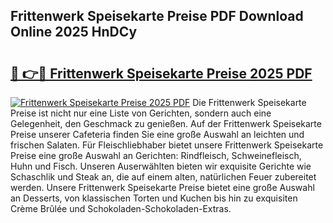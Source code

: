 ## Frittenwerk Speisekarte Preise PDF Download Online 2025 HnDCy

# <h2><a href="http://gc5oaw.nevu.top/?p=Frittenwerk+Speisekarte+Preise">🔗 👉🔴 Frittenwerk Speisekarte Preise 2025 PDF</a></h2>

[![Frittenwerk Speisekarte Preise 2025 PDF](https://i.imgur.com/dBaPXMq.png)](http://gc5oaw.nevu.top/?p=Frittenwerk+Speisekarte+Preise)
Die Frittenwerk Speisekarte Preise ist nicht nur eine Liste von Gerichten, sondern auch eine Gelegenheit, den Geschmack zu genießen. Auf der Frittenwerk Speisekarte Preise unserer Cafeteria finden Sie eine große Auswahl an leichten und frischen Salaten. Für Fleischliebhaber bietet unsere Frittenwerk Speisekarte Preise eine große Auswahl an Gerichten: Rindfleisch, Schweinefleisch, Huhn und Fisch. Unseren Auserwählten bieten wir exquisite Gerichte wie Schaschlik und Steak an, die auf einem alten, natürlichen Feuer zubereitet werden. Unsere Frittenwerk Speisekarte Preise bietet eine große Auswahl an Desserts, von klassischen Torten und Kuchen bis hin zu exquisiten Crème Brûlée und Schokoladen-Schokoladen-Extras.

